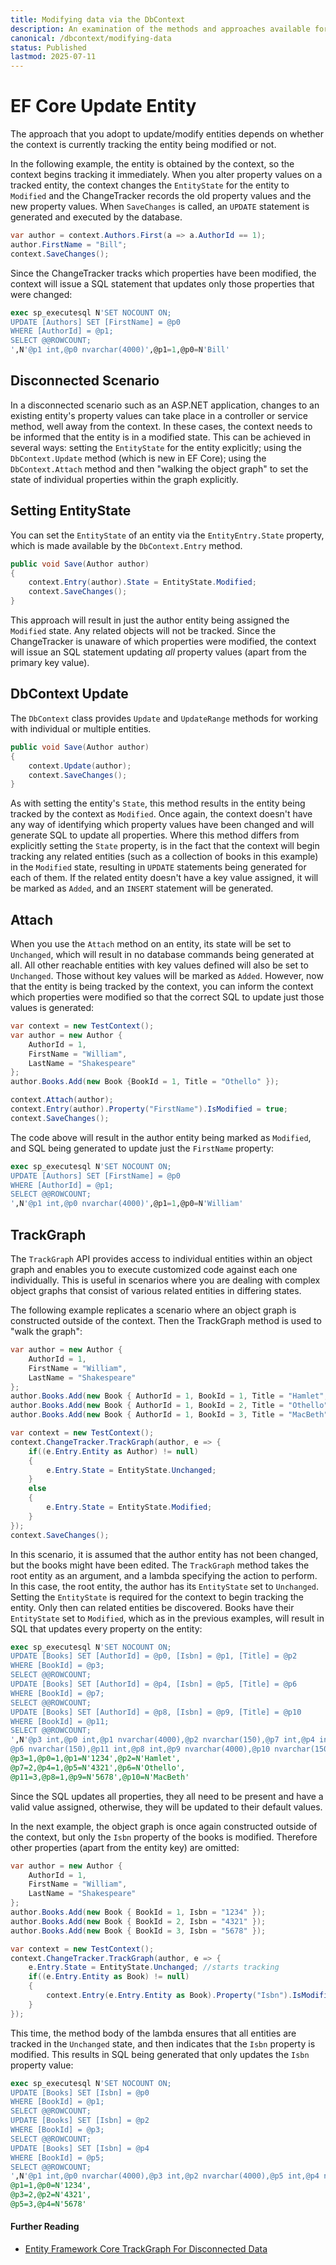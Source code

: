 ```yaml
---
title: Modifying data via the DbContext
description: An examination of the methods and approaches available for modifying data via the Entity Framework Core DbContext API 
canonical: /dbcontext/modifying-data
status: Published
lastmod: 2025-07-11
---
```


# EF Core Update Entity

The approach that you adopt to update/modify entities depends on whether the context is currently tracking the entity being modified or not. 

In the following example, the entity is obtained by the context, so the context begins tracking it immediately. When you alter property values on a tracked entity, the context changes the `EntityState` for the entity to `Modified` and the ChangeTracker records the old property values and the new property values. When `SaveChanges` is called, an `UPDATE` statement is generated and executed by the database.

```csharp
var author = context.Authors.First(a => a.AuthorId == 1);
author.FirstName = "Bill";
context.SaveChanges();
```
Since the ChangeTracker tracks which properties have been modified, the context will issue a SQL statement that updates only those properties that were changed:

```sql
exec sp_executesql N'SET NOCOUNT ON;
UPDATE [Authors] SET [FirstName] = @p0
WHERE [AuthorId] = @p1;
SELECT @@ROWCOUNT;
',N'@p1 int,@p0 nvarchar(4000)',@p1=1,@p0=N'Bill'
```

## Disconnected Scenario

In a disconnected scenario such as an ASP.NET application, changes to an existing entity's property values can take place in a controller or service method, well away from the context. In these cases, the context needs to be informed that the entity is in a modified state. This can be achieved in several ways: setting the `EntityState` for the entity explicitly; using the `DbContext.Update` method (which is new in EF Core); using the `DbContext.Attach` method and then "walking the object graph" to set the state of individual properties within the graph explicitly.

## Setting EntityState

You can set the `EntityState` of an entity via the `EntityEntry.State` property, which is made available by the `DbContext.Entry` method.

```csharp
public void Save(Author author)
{
    context.Entry(author).State = EntityState.Modified;
    context.SaveChanges();
}
```

This approach will result in just the author entity being assigned the `Modified` state. Any related objects will not be tracked. Since the ChangeTracker is unaware of which properties were modified, the context will issue an SQL statement updating _all_ property values (apart from the primary key value).


## DbContext Update

The `DbContext` class provides `Update` and `UpdateRange` methods for working with individual or multiple entities. 

```csharp
public void Save(Author author)
{
    context.Update(author);
    context.SaveChanges();
}
```
As with setting the entity's `State`, this method results in the entity being tracked by the context as `Modified`. Once again, the context doesn't have any way of identifying which property values have been changed and will generate SQL to update all properties. Where this method differs from explicitly setting the `State` property, is in the fact that the context will begin tracking any related entities (such as a collection of books in this example) in the `Modified` state, resulting in `UPDATE` statements being generated for each of them. If the related entity doesn't have a key value assigned, it will be marked as `Added`, and an `INSERT` statement will be generated.

## Attach 

When you use the `Attach` method on an entity, its state will be set to `Unchanged`, which will result in no database commands being generated at all. All other reachable entities with key values defined will also be set to `Unchanged`. Those without key values will be marked as `Added`. However, now that the entity is being tracked by the context, you can inform the context which properties were modified so that the correct SQL to update just those values is generated:

```csharp
var context = new TestContext();
var author = new Author {
    AuthorId = 1,
    FirstName = "William",
    LastName = "Shakespeare"
};
author.Books.Add(new Book {BookId = 1, Title = "Othello" });

context.Attach(author);
context.Entry(author).Property("FirstName").IsModified = true;
context.SaveChanges();
```
The code above will result in the author entity being marked as `Modified`, and SQL being generated to update just the `FirstName` property:

```sql
exec sp_executesql N'SET NOCOUNT ON;
UPDATE [Authors] SET [FirstName] = @p0
WHERE [AuthorId] = @p1;
SELECT @@ROWCOUNT;
',N'@p1 int,@p0 nvarchar(4000)',@p1=1,@p0=N'William'
```
## TrackGraph
The `TrackGraph` API provides access to individual entities within an object graph and enables you to execute customized code against each one individually. This is useful in scenarios where you are dealing with complex object graphs that consist of various related entities in differing states.

The following example replicates a scenario where an object graph is constructed outside of the context. Then the TrackGraph method is used to "walk the graph":


```csharp 
var author = new Author {
    AuthorId = 1,
    FirstName = "William",
    LastName = "Shakespeare"
};
author.Books.Add(new Book { AuthorId = 1, BookId = 1, Title = "Hamlet", Isbn = "1234" });
author.Books.Add(new Book { AuthorId = 1, BookId = 2, Title = "Othello", Isbn = "4321" });
author.Books.Add(new Book { AuthorId = 1, BookId = 3, Title = "MacBeth", Isbn = "5678" });

var context = new TestContext();
context.ChangeTracker.TrackGraph(author, e => {
    if((e.Entry.Entity as Author) != null)
    {
        e.Entry.State = EntityState.Unchanged;
    }
    else
    {
        e.Entry.State = EntityState.Modified;
    }
});
context.SaveChanges();
```
In this scenario, it is assumed that the author entity has not been changed, but the books might have been edited. The `TrackGraph` method takes the root entity as an argument, and a lambda specifying the action to perform. In this case, the root entity, the author has its `EntityState` set to `Unchanged`. Setting the `EntityState` is required for the context to begin tracking the entity. Only then can related entities be discovered.  Books have their `EntityState` set to `Modified`, which as in the previous examples, will result in SQL that updates every property on the entity:
```sql
exec sp_executesql N'SET NOCOUNT ON;
UPDATE [Books] SET [AuthorId] = @p0, [Isbn] = @p1, [Title] = @p2
WHERE [BookId] = @p3;
SELECT @@ROWCOUNT;
UPDATE [Books] SET [AuthorId] = @p4, [Isbn] = @p5, [Title] = @p6
WHERE [BookId] = @p7;
SELECT @@ROWCOUNT;
UPDATE [Books] SET [AuthorId] = @p8, [Isbn] = @p9, [Title] = @p10
WHERE [BookId] = @p11;
SELECT @@ROWCOUNT;
',N'@p3 int,@p0 int,@p1 nvarchar(4000),@p2 nvarchar(150),@p7 int,@p4 int,@p5 nvarchar(4000),
@p6 nvarchar(150),@p11 int,@p8 int,@p9 nvarchar(4000),@p10 nvarchar(150)',
@p3=1,@p0=1,@p1=N'1234',@p2=N'Hamlet',
@p7=2,@p4=1,@p5=N'4321',@p6=N'Othello',
@p11=3,@p8=1,@p9=N'5678',@p10=N'MacBeth'
```
Since the SQL updates all properties, they all need to be present and have a valid value assigned, otherwise, they will be updated to their default values.

In the next example, the object graph is once again constructed outside of the context, but only the `Isbn` property of the books is modified. Therefore other properties (apart from the entity key) are omitted:

```csharp
var author = new Author {
    AuthorId = 1,
    FirstName = "William",
    LastName = "Shakespeare"
};
author.Books.Add(new Book { BookId = 1, Isbn = "1234" });
author.Books.Add(new Book { BookId = 2, Isbn = "4321" });
author.Books.Add(new Book { BookId = 3, Isbn = "5678" });

var context = new TestContext();
context.ChangeTracker.TrackGraph(author, e => {
    e.Entry.State = EntityState.Unchanged; //starts tracking
    if((e.Entry.Entity as Book) != null)
    {
        context.Entry(e.Entry.Entity as Book).Property("Isbn").IsModified = true;
    }
});
```
This time, the method body of the lambda ensures that all entities are tracked in the `Unchanged` state, and then indicates that the `Isbn` property is modified. This results in SQL being generated that only updates the `Isbn` property value:

```sql
exec sp_executesql N'SET NOCOUNT ON;
UPDATE [Books] SET [Isbn] = @p0
WHERE [BookId] = @p1;
SELECT @@ROWCOUNT;
UPDATE [Books] SET [Isbn] = @p2
WHERE [BookId] = @p3;
SELECT @@ROWCOUNT;
UPDATE [Books] SET [Isbn] = @p4
WHERE [BookId] = @p5;
SELECT @@ROWCOUNT;
',N'@p1 int,@p0 nvarchar(4000),@p3 int,@p2 nvarchar(4000),@p5 int,@p4 nvarchar(4000)',
@p1=1,@p0=N'1234',
@p3=2,@p2=N'4321',
@p5=3,@p4=N'5678'
```

#### Further Reading

- [Entity Framework Core TrackGraph For Disconnected Data](http://www.mikesdotnetting.com/article/303/entity-framework-core-trackgraph-for-disconnected-data)
